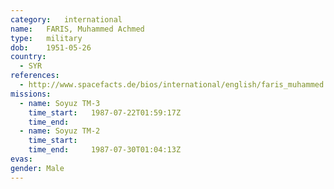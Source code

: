 ```yaml
---
category:	international
name:	FARIS, Muhammed Achmed
type:	military
dob:	1951-05-26
country:
  - SYR
references:
  - http://www.spacefacts.de/bios/international/english/faris_muhammed.htm
missions:
  - name: Soyuz TM-3
    time_start:   1987-07-22T01:59:17Z
    time_end:     
  - name: Soyuz TM-2
    time_start:   
    time_end:     1987-07-30T01:04:13Z
evas:
gender:	Male
---
```

